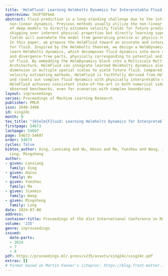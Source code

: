 ```yaml
---
title: 'HelmFluid: Learning Helmholtz Dynamics for Interpretable Fluid Prediction'
openreview: lHJFfDFbm6
abstract: Fluid prediction is a long-standing challenge due to the intrinsic high-dimensional
  non-linear dynamics. Previous methods usually utilize the non-linear modeling capability
  of deep models to directly estimate velocity fields for future prediction. However,
  skipping over inherent physical properties but directly learning superficial velocity
  fields will overwhelm the model from generating precise or physics-reliable results.
  In this paper, we propose the HelmFluid toward an accurate and interpretable predictor
  for fluid. Inspired by the Helmholtz theorem, we design a HelmDynamics block to
  learn Helmholtz dynamics, which decomposes fluid dynamics into more solvable curl-free
  and divergence-free parts, physically corresponding to potential and stream functions
  of fluid. By embedding the HelmDynamics block into a Multiscale Multihead Integral
  Architecture, HelmFluid can integrate learned Helmholtz dynamics along temporal
  dimension in multiple spatial scales to yield future fluid. Compared with previous
  velocity estimating methods, HelmFluid is faithfully derived from Helmholtz theorem
  and ravels out complex fluid dynamics with physically interpretable evidence. Experimentally,
  HelmFluid achieves consistent state-of-the-art in both numerical simulated and real-world
  observed benchmarks, even for scenarios with complex boundaries.
layout: inproceedings
series: Proceedings of Machine Learning Research
publisher: PMLR
issn: 2640-3498
id: xing24c
month: 0
tex_title: "{H}elm{F}luid: Learning Helmholtz Dynamics for Interpretable Fluid Prediction"
firstpage: 54673
lastpage: 54697
page: 54673-54697
order: 54673
cycles: false
bibtex_author: Xing, Lanxiang and Wu, Haixu and Ma, Yuezhou and Wang, Jianmin and
  Long, Mingsheng
author:
- given: Lanxiang
  family: Xing
- given: Haixu
  family: Wu
- given: Yuezhou
  family: Ma
- given: Jianmin
  family: Wang
- given: Mingsheng
  family: Long
date: 2024-07-08
address:
container-title: Proceedings of the 41st International Conference on Machine Learning
volume: '235'
genre: inproceedings
issued:
  date-parts:
  - 2024
  - 7
  - 8
pdf: https://proceedings.mlr.press/v235/assets/xing24c/xing24c.pdf
extras: []
# Format based on Martin Fenner's citeproc: https://blog.front-matter.io/posts/citeproc-yaml-for-bibliographies/
---
```

